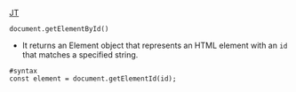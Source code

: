 
[JT](https://www.javascripttutorial.net/javascript-dom/javascript-getelementbyid/)

`document.getElementById()`

* It returns an Element object that represents an HTML element with an `id` that matches a specified string.

```
#syntax
const element = document.getElementId(id);
```
